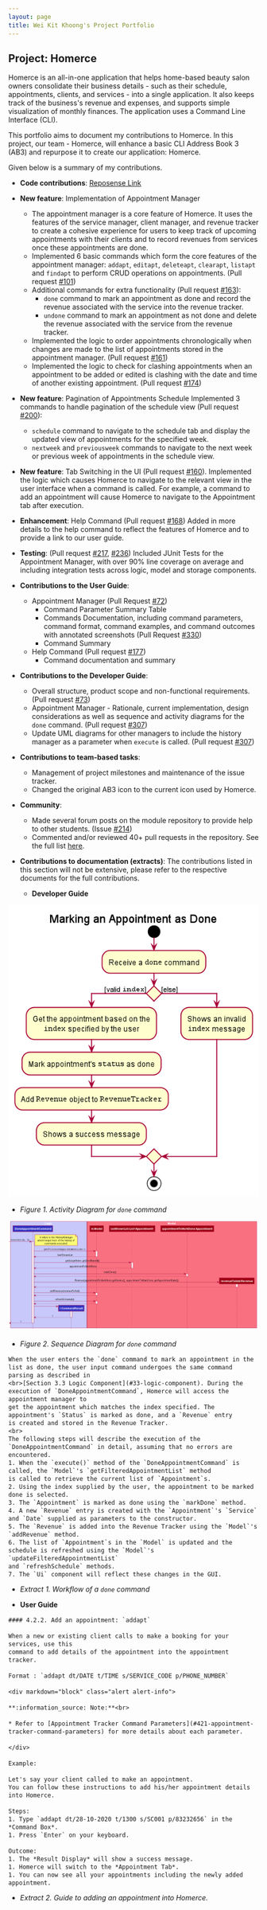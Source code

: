 ```yaml
---
layout: page
title: Wei Kit Khoong's Project Portfolio
---
```


## Project: Homerce
Homerce is an all-in-one application that helps home-based beauty salon owners consolidate their business details - 
such as their schedule, appointments, clients, and services - into a single application. It also keeps track of the business's
revenue and expenses, and supports simple visualization of monthly finances.
The application uses a Command Line Interface (CLI).

This portfolio aims to document my contributions to Homerce. In this project, our team - Homerce,
will enhance a basic CLI Address Book 3 (AB3) and repurpose it to create our application: Homerce.

Given below is a summary of my contributions.

* **Code contributions**: [Reposense Link](https://nus-cs2103-ay2021s1.github.io/tp-dashboard/#breakdown=true&search=&sort=groupTitle&sortWithin=title&since=2020-08-14&timeframe=commit&mergegroup=&groupSelect=groupByRepos&checkedFileTypes=docs~functional-code~test-code~other&tabOpen=true&tabType=authorship&tabAuthor=khoongwk&tabRepo=AY2021S1-CS2103T-W13-3%2Ftp%5Bmaster%5D&authorshipIsMergeGroup=false&authorshipFileTypes=docs~functional-code~test-code~other)
* **New feature**: Implementation of Appointment Manager
    * The appointment manager is a core feature of Homerce. It uses the features of the service manager, client manager,
and revenue tracker to create a cohesive experience for users to keep track of upcoming appointments with their clients
and to record revenues from services once these appointments are done.
    * Implemented 6 basic commands which form the core features of the appointment manager: `addapt`, `editapt`, `deleteapt`,
`clearapt`, `listapt` and `findapt` to perform CRUD operations on appointments. (Pull request [#101](https://github.com/AY2021S1-CS2103T-W13-3/tp/pull/101))
    * Additional commands for extra functionality (Pull request [#163](https://github.com/AY2021S1-CS2103T-W13-3/tp/pull/163)):
        * `done` command to mark an appointment as done and record the revenue associated with the service into the revenue tracker.
        * `undone` command to mark an appointment as not done and delete the revenue associated with the service from the revenue tracker.   
    * Implemented the logic to order appointments chronologically when changes are made to the list of appointments stored in the appointment manager.
(Pull request [#161](https://github.com/AY2021S1-CS2103T-W13-3/tp/pull/161))
    * Implemented the logic to check for clashing appointments when an appointment to be added or edited is clashing with the date and time
of another existing appointment. (Pull request [#174](https://github.com/AY2021S1-CS2103T-W13-3/tp/pull/174))
* **New feature**: Pagination of Appointments Schedule
Implemented 3 commands to handle pagination of the schedule view (Pull request [#200](https://github.com/AY2021S1-CS2103T-W13-3/tp/pull/200)):
    * `schedule` command to navigate to the schedule tab and display the updated view of appointments for the specified week.
    * `nextweek` and `previousweek` commands to navigate to the next week or previous week of appointments in the schedule view.
* **New feature**: Tab Switching in the UI (Pull request [#160](https://github.com/AY2021S1-CS2103T-W13-3/tp/pull/160)).
Implemented the logic which causes Homerce to navigate to the relevant view in the user interface when a command is called.
For example, a command to add an appointment will cause Homerce to navigate to the Appointment tab after execution. 

* **Enhancement**: Help Command (Pull request [#168](https://github.com/AY2021S1-CS2103T-W13-3/tp/pull/168))
Added in more details to the help command to reflect the features of Homerce and to provide a link to our user guide.  

* **Testing**: (Pull request [#217](https://github.com/AY2021S1-CS2103T-W13-3/tp/pull/217), [#236](https://github.com/AY2021S1-CS2103T-W13-3/tp/pull/236))
Included JUnit Tests for the Appointment Manager, with over 90% line coverage on average and including integration tests across logic, model and storage components.

* **Contributions to the User Guide**:
    * Appointment Manager (Pull Request [#72](https://github.com/AY2021S1-CS2103T-W13-3/tp/pull/72/files))
        * Command Parameter Summary Table
        * Commands Documentation, including command parameters, command format, command examples, and command outcomes with annotated screenshots (Pull Request [#330](https://github.com/AY2021S1-CS2103T-W13-3/tp/pull/330))
        * Command Summary 
    * Help Command (Pull request [#177](https://github.com/AY2021S1-CS2103T-W13-3/tp/pull/177))
        * Command documentation and summary

* **Contributions to the Developer Guide**:
    * Overall structure, product scope and non-functional requirements. (Pull request [#73](https://github.com/AY2021S1-CS2103T-W13-3/tp/pull/73))
    * Appointment Manager - Rationale, current implementation, design considerations as well as sequence and activity diagrams for the `done` command. (Pull request [#307](https://github.com/AY2021S1-CS2103T-W13-3/tp/pull/307))
    * Update UML diagrams for other managers to include the history manager as a parameter when `execute` is called. (Pull request [#307](https://github.com/AY2021S1-CS2103T-W13-3/tp/pull/307))

* **Contributions to team-based tasks**:
    * Management of project milestones and maintenance of the issue tracker.
    * Changed the original AB3 icon to the current icon used by Homerce.

* **Community**:
    * Made several forum posts on the module repository to provide help to other students. (Issue [#214](https://github.com/nus-cs2103-AY2021S1/forum/issues/214))
    * Commented and/or reviewed 40+ pull requests in the repository. See the full list [here](https://github.com/AY2021S1-CS2103T-W13-3/tp/pulls?q=is%3Apr+is%3Aclosed+commenter%3Akhoongwk+).

* **Contributions to documentation (extracts)**:
The contributions listed in this section will not be extensive, please refer to the respective documents for the full contributions.

    * **Developer Guide**
    
![Activity diagram for done command](../images/DoneAppointmentActivityDiagram.png)

* _Figure 1. Activity Diagram for `done` command_

![Sequence diagram for done command](../images/DoneAppointmentSequenceDiagram.png)

* _Figure 2. Sequence Diagram for `done` command_

```
When the user enters the `done` command to mark an appointment in the list as done, the user input command undergoes the same command parsing as described in
<br>[Section 3.3 Logic Component](#33-logic-component). During the execution of `DoneAppointmentCommand`, Homerce will access the appointment manager to
get the appointment which matches the index specified. The appointment's `Status` is marked as done, and a `Revenue` entry
is created and stored in the Revenue Tracker.
<br>
The following steps will describe the execution of the `DoneAppointmentCommand` in detail, assuming that no errors are encountered.
1. When the `execute()` method of the `DoneAppointmentCommand` is called, the `Model`'s `getFilteredAppointmentList` method
is called to retrieve the current list of `Appointment`s.
2. Using the index supplied by the user, the appointment to be marked done is selected.
3. The `Appointment` is marked as done using the `markDone` method.
4. A new `Revenue` entry is created with the `Appointment`'s `Service` and `Date` supplied as parameters to the constructor.
5. The `Revenue` is added into the Revenue Tracker using the `Model`'s `addRevenue` method.
6. The list of `Appointment`s in the `Model` is updated and the schedule is refreshed using the `Model`'s `updateFilteredAppointmentList`
and `refreshSchedule` methods.
7. The `Ui` component will reflect these changes in the GUI.
```
   * _Extract 1. Workflow of a `done` command_

   * **User Guide**

```$xslt
#### 4.2.2. Add an appointment: `addapt`

When a new or existing client calls to make a booking for your services, use this
command to add details of the appointment into the appointment tracker.

Format : `addapt dt/DATE t/TIME s/SERVICE_CODE p/PHONE_NUMBER`

<div markdown="block" class="alert alert-info"> 

**:information_source: Note:**<br>
 
* Refer to [Appointment Tracker Command Parameters](#421-appointment-tracker-command-parameters) for more details about each parameter.

</div> 

Example:

Let's say your client called to make an appointment.
You can follow these instructions to add his/her appointment details into Homerce.

Steps:
1. Type `addapt dt/28-10-2020 t/1300 s/SC001 p/83232656` in the *Command Box*.
1. Press `Enter` on your keyboard.

Outcome:
1. The *Result Display* will show a success message.
1. Homerce will switch to the *Appointment Tab*.
1. You can now see all your appointments including the newly added appointment.
```
* _Extract 2. Guide to adding an appointment into Homerce._
